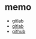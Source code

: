 

# memo

- [gitlab](https://jiechau.gitlab.io/pt_dnn_edge/index.html)
- [gitlab](https://pt-dnn-edge-jiechau-c84e1e95fe6e3996e716bcb0028edb025516e49582c.gitlab.io/index.html)
- [github](https://jiechau.github.io/pt_dnn_edge/index.html)



 
